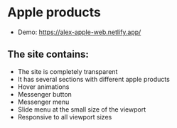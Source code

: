 # Apple products

* Demo: https://alex-apple-web.netlify.app/

## The site contains:

* The site is completely transparent
* It has several sections with different apple products
* Hover animations
* Messenger button
* Messenger menu
* Slide menu at the small size of the viewport
* Responsive to all viewport sizes

